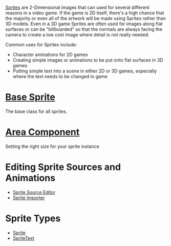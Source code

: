 [Sprites](https://github.com/ZilchEngine/ZilchDocs/blob/master/zilch_editor_documentation/code_reference/class_reference/sprite.markdown)  are 2-Dimensional images that can used for several different reasons in a video game. If the game is 2D itself, there's a high chance that the majority or even all of the artwork will be made using Sprites rather than 3D models. Even in a 3D game Sprites are often used for images along flat surfaces or can be "billboarded" so that the normals are always facing the camera to create a low cost image where detail is not really needed. 

Common uses for Sprites include:
   * Character animations for 2D games
   * Creating simple images or animations to be put onto flat surfaces in 3D games
   * Putting simple text into a scene in either 2D or 3D games, especially where the text needs to be changed in game


 # [Base Sprite](https://github.com/ZilchEngine/ZilchDocs/blob/master/zilch_editor_documentation/zilchmanual/graphics/sprites/basesprite.markdown)
The base class for all sprites.

 # [Area Component](https://github.com/ZilchEngine/ZilchDocs/blob/master/zilch_editor_documentation/zilchmanual/graphics/sprites/area.markdown)
Setting the right size for your sprite instance

 # Editing Sprite Sources and Animations
- [Sprite Source Editor](https://github.com/ZilchEngine/ZilchDocs/blob/master/zilch_editor_documentation/zilchmanual/graphics/sprites/spritesourceeditor.markdown)
- [Sprite Importer](https://github.com/ZilchEngine/ZilchDocs/blob/master/zilch_editor_documentation/zilchmanual/graphics/sprites/spriteimporter.markdown)

 # Sprite Types
- [Sprite](https://github.com/ZilchEngine/ZilchDocs/blob/master/zilch_editor_documentation/zilchmanual/graphics/sprites/sprite.markdown)
- [SpriteText](https://github.com/ZilchEngine/ZilchDocs/blob/master/zilch_editor_documentation/zilchmanual/graphics/sprites/spritetext.markdown)
 

 